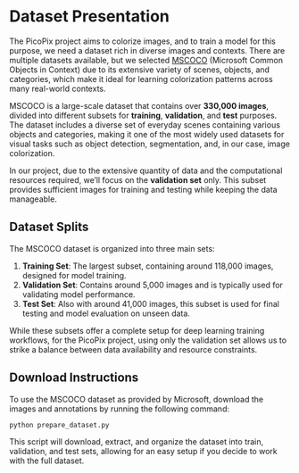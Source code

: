 # Dataset Presentation

The PicoPix project aims to colorize images, and to train a model for this purpose, we need a dataset rich in diverse images and contexts. There are multiple datasets available, but we selected [MSCOCO](https://cocodataset.org/#download) (Microsoft Common Objects in Context) due to its extensive variety of scenes, objects, and categories, which make it ideal for learning colorization patterns across many real-world contexts.

MSCOCO is a large-scale dataset that contains over **330,000 images**, divided into different subsets for **training**, **validation**, and **test** purposes. The dataset includes a diverse set of everyday scenes containing various objects and categories, making it one of the most widely used datasets for visual tasks such as object detection, segmentation, and, in our case, image colorization.

In our project, due to the extensive quantity of data and the computational resources required, we’ll focus on the **validation set** only. This subset provides sufficient images for training and testing while keeping the data manageable.

## Dataset Splits

The MSCOCO dataset is organized into three main sets:
1. **Training Set**: The largest subset, containing around 118,000 images, designed for model training.
2. **Validation Set**: Contains around 5,000 images and is typically used for validating model performance.
3. **Test Set**: Also with around 41,000 images, this subset is used for final testing and model evaluation on unseen data.

While these subsets offer a complete setup for deep learning training workflows, for the PicoPix project, using only the validation set allows us to strike a balance between data availability and resource constraints.

## Download Instructions

To use the MSCOCO dataset as provided by Microsoft, download the images and annotations by running the following command:

```bash
python prepare_dataset.py
```

This script will download, extract, and organize the dataset into train, validation, and test sets, allowing for an easy setup if you decide to work with the full dataset.